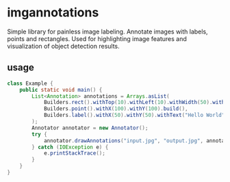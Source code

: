 # imgannotations

Simple library for painless image labeling. Annotate images with labels, points and rectangles. Used for highlighting image features and visualization of object detection results.

## usage

```java
class Example {
    public static void main() {
        List<Annotation> annotations = Arrays.asList(
            Builders.rect().withTop(10).withLeft(10).withWidth(50).withHeight(50).build(),
            Builders.point().withX(100).withY(100).build(),
            Builders.label().withX(50).withY(50).withText("Hello World").build()
        );
        Annotator annotator = new Annotator();
        try {
            annotator.drawAnnotations("input.jpg", "output.jpg", annotations, DEFAULT_IMG_FORMAT);
        } catch (IOException e) {
            e.printStackTrace();
        }       
    }
}
```
